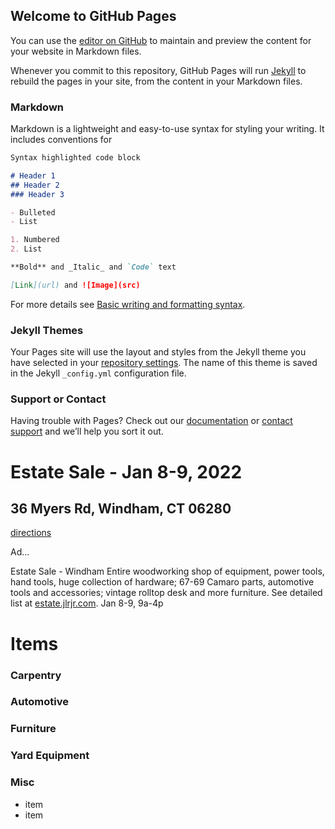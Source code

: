 ## Welcome to GitHub Pages

You can use the [editor on GitHub](https://github.com/jlrjr/jlrjr.github.io/edit/main/README.md) to maintain and preview the content for your website in Markdown files.

Whenever you commit to this repository, GitHub Pages will run [Jekyll](https://jekyllrb.com/) to rebuild the pages in your site, from the content in your Markdown files.

### Markdown

Markdown is a lightweight and easy-to-use syntax for styling your writing. It includes conventions for

```markdown
Syntax highlighted code block

# Header 1
## Header 2
### Header 3

- Bulleted
- List

1. Numbered
2. List

**Bold** and _Italic_ and `Code` text

[Link](url) and ![Image](src)
```

For more details see [Basic writing and formatting syntax](https://docs.github.com/en/github/writing-on-github/getting-started-with-writing-and-formatting-on-github/basic-writing-and-formatting-syntax).

### Jekyll Themes

Your Pages site will use the layout and styles from the Jekyll theme you have selected in your [repository settings](https://github.com/jlrjr/jlrjr.github.io/settings/pages). The name of this theme is saved in the Jekyll `_config.yml` configuration file.

### Support or Contact

Having trouble with Pages? Check out our [documentation](https://docs.github.com/categories/github-pages-basics/) or [contact support](https://support.github.com/contact) and we’ll help you sort it out.


# Estate Sale - Jan 8-9, 2022
## 36 Myers Rd, Windham, CT 06280
[directions](https://goo.gl/maps/ymP6YLkrxPvst8to8)

Ad...

Estate Sale - Windham
Entire woodworking shop of equipment, power tools, hand tools, huge collection of hardware; 67-69 Camaro parts, automotive tools and accessories; vintage rolltop desk and more furniture.
See detailed list at [estate.jlrjr.com](estate.jlrjr.com).
Jan 8-9, 9a-4p


# Items

### Carpentry

### Automotive


### Furniture


### Yard Equipment


### Misc



* item
* item
